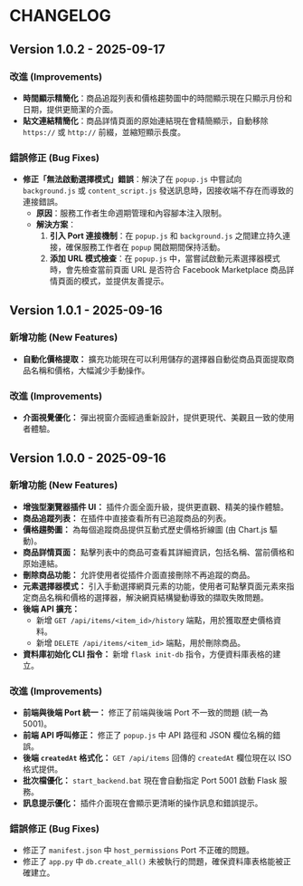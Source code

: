 # CHANGELOG

## Version 1.0.2 - 2025-09-17

### 改進 (Improvements)

-   **時間顯示精簡化**：商品追蹤列表和價格趨勢圖中的時間顯示現在只顯示月份和日期，提供更簡潔的介面。
-   **貼文連結精簡化**：商品詳情頁面的原始連結現在會精簡顯示，自動移除 `https://` 或 `http://` 前綴，並縮短顯示長度。

### 錯誤修正 (Bug Fixes)

-   **修正「無法啟動選擇模式」錯誤**：解決了在 `popup.js` 中嘗試向 `background.js` 或 `content_script.js` 發送訊息時，因接收端不存在而導致的連接錯誤。
    *   **原因**：服務工作者生命週期管理和內容腳本注入限制。
    *   **解決方案**：
        1.  **引入 Port 連接機制**：在 `popup.js` 和 `background.js` 之間建立持久連接，確保服務工作者在 `popup` 開啟期間保持活動。
        2.  **添加 URL 模式檢查**：在 `popup.js` 中，當嘗試啟動元素選擇器模式時，會先檢查當前頁面 URL 是否符合 Facebook Marketplace 商品詳情頁面的模式，並提供友善提示。

## Version 1.0.1 - 2025-09-16

### 新增功能 (New Features)

-   **自動化價格提取：** 擴充功能現在可以利用儲存的選擇器自動從商品頁面提取商品名稱和價格，大幅減少手動操作。

### 改進 (Improvements)

-   **介面視覺優化：** 彈出視窗介面經過重新設計，提供更現代、美觀且一致的使用者體驗。


## Version 1.0.0 - 2025-09-16

### 新增功能 (New Features)

-   **增強型瀏覽器插件 UI：** 插件介面全面升級，提供更直觀、精美的操作體驗。
-   **商品追蹤列表：** 在插件中直接查看所有已追蹤商品的列表。
-   **價格趨勢圖：** 為每個追蹤商品提供互動式歷史價格折線圖 (由 Chart.js 驅動)。
-   **商品詳情頁面：** 點擊列表中的商品可查看其詳細資訊，包括名稱、當前價格和原始連結。
-   **刪除商品功能：** 允許使用者從插件介面直接刪除不再追蹤的商品。
-   **元素選擇器模式：** 引入手動選擇網頁元素的功能，使用者可點擊頁面元素來指定商品名稱和價格的選擇器，解決網頁結構變動導致的擷取失敗問題。
-   **後端 API 擴充：**
    *   新增 `GET /api/items/<item_id>/history` 端點，用於獲取歷史價格資料。
    *   新增 `DELETE /api/items/<item_id>` 端點，用於刪除商品。
-   **資料庫初始化 CLI 指令：** 新增 `flask init-db` 指令，方便資料庫表格的建立。

### 改進 (Improvements)

-   **前端與後端 Port 統一：** 修正了前端與後端 Port 不一致的問題 (統一為 5001)。
-   **前端 API 呼叫修正：** 修正了 `popup.js` 中 API 路徑和 JSON 欄位名稱的錯誤。
-   **後端 `createdAt` 格式化：** `GET /api/items` 回傳的 `createdAt` 欄位現在以 ISO 格式提供。
-   **批次檔優化：** `start_backend.bat` 現在會自動指定 Port 5001 啟動 Flask 服務。
-   **訊息提示優化：** 插件介面現在會顯示更清晰的操作訊息和錯誤提示。

### 錯誤修正 (Bug Fixes)

-   修正了 `manifest.json` 中 `host_permissions` Port 不正確的問題。
-   修正了 `app.py` 中 `db.create_all()` 未被執行的問題，確保資料庫表格能被正確建立。